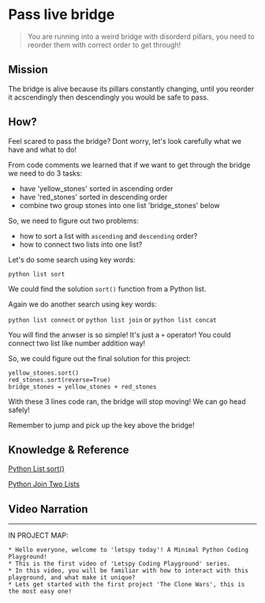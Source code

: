 # Pass live bridge

> You are running into a weird bridge with disorderd pillars, you need to reorder them with correct order to get through!

## Mission

The bridge is alive because its pillars constantly changing, until you reorder it acscendingly then descendingly you would be safe to pass.

## How?

Feel scared to pass the bridge? Dont worry, let's look carefully what we have and what to do!

From code comments we learned that if we want to get through the bridge we need to do 3 tasks:

- have 'yellow_stones' sorted in ascending order
- have 'red_stones' sorted in descending order
- combine two group stones into one list 'bridge_stones' below

So, we need to figure out two problems:

- how to sort a list with `ascending` and `descending` order?
- how to connect two lists into one list?

Let's do some search using key words:

`python list sort`

We could find the solution `sort()` function from a Python list.

Again we do another search using key words:

`python list connect` or `python list join` or `python list concat`

You will find the anwser is so simple! It's just a `+` operator! You could connect two list like number addition way!

So, we could figure out the final solution for this project:

```
yellow_stones.sort()
red_stones.sort(reverse=True)
bridge_stones = yellow_stones + red_stones
```

With these 3 lines code ran, the bridge will stop moving! We can go head safely!

Remember to jump and pick up the key above the bridge!


## Knowledge & Reference


[Python List sort()](https://www.programiz.com/python-programming/methods/list/sort)

[Python Join Two Lists](https://www.w3schools.com/python/gloss_python_join_lists.asp)


## Video Narration

----

IN PROJECT MAP:

```
* Hello everyone, welcome to 'letspy today'! A Minimal Python Coding Playground!
* This is the first video of 'Letspy Coding Playground' series.
* In this video, you will be familiar with how to interact with this playground, and what make it unique?
* Lets get started with the first project 'The Clone Wars', this is the most easy one!
```
